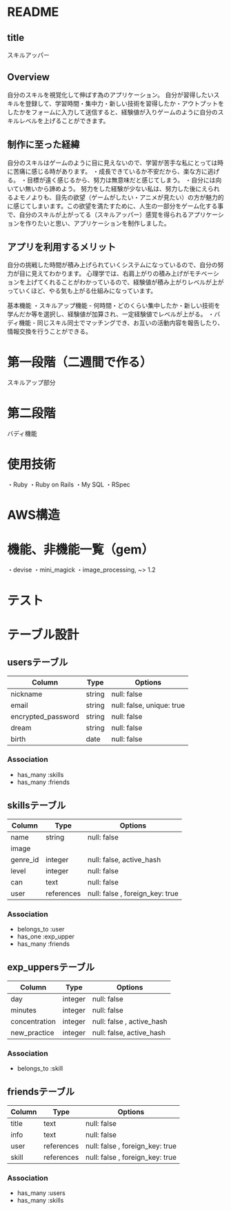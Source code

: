 
# README

## title
スキルアッパー
## Overview
自分のスキルを視覚化して伸ばす為のアプリケーション。
自分が習得したいスキルを登録して、学習時間・集中力・新しい技術を習得したか・アウトプットをしたかをフォームに入力して送信すると、経験値が入りゲームのように自分のスキルレベルを上げることができます。

## 制作に至った経緯
自分のスキルはゲームのように目に見えないので、学習が苦手な私にとっては時に苦痛に感じる時があります。
・成長できているか不安だから、楽な方に逃げる。
・目標が遠く感じるから、努力は無意味だと感じてしまう。
・自分には向いてい無いから諦めよう。
努力をした経験が少ない私は、努力した後にえられるよモノよりも、目先の欲望（ゲームがしたい・アニメが見たい）の方が魅力的に感じてしまいます。この欲望を満たすために、人生の一部分をゲーム化する事で、自分のスキルが上がってる（スキルアッパー）感覚を得られるアプリケーションを作りたいと思い、アプリケーションを制作しました。

## アプリを利用するメリット
自分の挑戦した時間が積み上げられていくシステムになっているので、自分の努力が目に見えてわかります。
心理学では、右肩上がりの積み上げがモチベーションを上げてくれることがわかっているので、経験値が積み上がりレベルが上がっていくほど、やる気も上がる仕組みになっています。


基本機能
・スキルアップ機能 - 何時間・どのくらい集中したか・新しい技術を学んだか等を選択し、経験値が加算され、一定経験値でレベルが上がる。
・バディ機能 - 同じスキル同士でマッチングでき、お互いの活動内容を報告したり、情報交換を行うことができる。

# 第一段階（二週間で作る）
  スキルアップ部分

# 第二段階
  バディ機能 

# 使用技術
・Ruby
・Ruby on Rails
・My SQL
・RSpec

# AWS構造

# 機能、非機能一覧（gem）
・devise
・mini_magick
・image_processing, ~> 1.2




# テスト


# テーブル設計

## usersテーブル


| Column     |  Type   |  Options     |
| --------   |  ------ |  ----------- |
| nickname   |  string |  null: false |
| email      |  string |  null: false, unique: true |
| encrypted_password       |  string |  null: false |
| dream     |  string |  null: false |
| birth      |  date   |  null: false |

### Association
- has_many :skills
- has_many :friends

## skillsテーブル
| Column     |  Type   |  Options     |
| --------   |  ------ |  ----------- |
| name       |  string |  null: false |
| image      | 
| genre_id|  integer  |  null: false, active_hash |
| level   |  integer |  null: false |
| can      |  text       |  null: false   |
| user   |  references |  null: false , foreign_key: true|

### Association
- belongs_to :user
- has_one :exp_upper
- has_many :friends

## exp_uppersテーブル
| Column     |  Type   |  Options     |
| --------   |  ------ |  ----------- |
| day      |  integer   |  null: false |
| minutes      |  integer   |  null: false |
| concentration      |  integer   |  null: false , active_hash|
| new_practice      |  integer   |  null: false, active_hash |

### Association
- belongs_to :skill

## friendsテーブル
| Column     |  Type   |  Options     |
| --------   |  ------ |  ----------- |
| title      |  text       |  null: false   |
| info      |  text       |  null: false   |
| user   |  references |  null: false , foreign_key: true|
| skill  |  references |  null: false , foreign_key: true|

### Association 
- has_many :users
- has_many :skills

